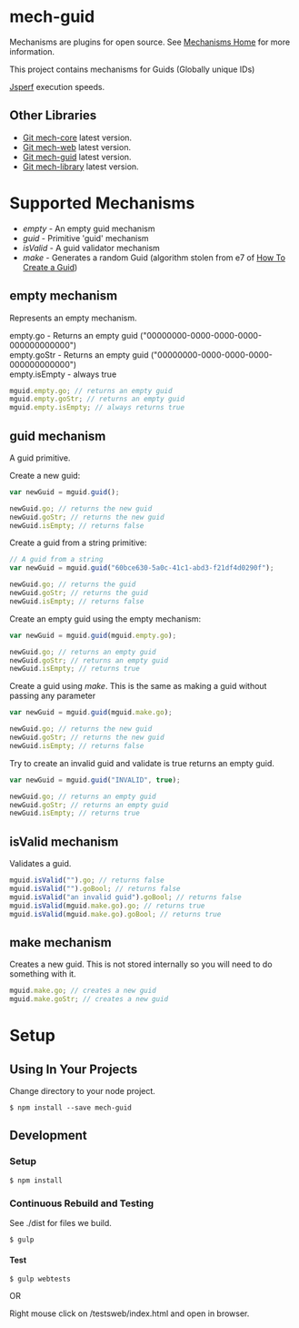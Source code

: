 [mech-home-link]: https://github.com/mechanisms/mech "Home repository for mechanisms"
[mech-core-link]: https://github.com/mechanismsjs/mech-core "Core mechanisms"
[mech-web-link]: https://github.com/mechanismsjs/mech-web "Web centric DOM mechanisms"
[mech-guid-link]: https://github.com/mechanisms/guid "Guid mechanisms"
[mech-library-link]: https://github.com/mechanismsjs/mech-library "Clone to easily create new mechanism libraries"

# mech-guid

Mechanisms are plugins for open source. See [Mechanisms Home](https://github.com/mechanisms/mech) for more information.

This project contains mechanisms for Guids (Globally unique IDs)

[Jsperf](http://jsperf.com/mech-guid) execution speeds.

## Other Libraries

* [Git mech-core][mech-core-link] latest version.
* [Git mech-web][mech-web-link] latest version.
* [Git mech-guid][mech-guid-link] latest version.
* [Git mech-library][mech-library-link] latest version.

# Supported Mechanisms

* *empty* - An empty guid mechanism
* *guid* - Primitive 'guid' mechanism
* *isValid* - A guid validator mechanism
* *make* - Generates a random Guid (algorithm stolen from e7 of [How To Create  a Guid](https://stackoverflow.com/questions/105034/how-to-create-a-guid-uuid-in-javascript))

## empty mechanism

Represents an empty mechanism.

empty.go - Returns an empty guid ("00000000-0000-0000-0000-000000000000")  
empty.goStr - Returns an empty guid ("00000000-0000-0000-0000-000000000000")  
empty.isEmpty - always true

```javascript
mguid.empty.go; // returns an empty guid
mguid.empty.goStr; // returns an empty guid
mguid.empty.isEmpty; // always returns true
```

## guid mechanism

A guid primitive.

Create a new guid:

```javascript
var newGuid = mguid.guid();

newGuid.go; // returns the new guid
newGuid.goStr; // returns the new guid
newGuid.isEmpty; // returns false
```

Create a guid from a string primitive:

```javascript
// A guid from a string
var newGuid = mguid.guid("60bce630-5a0c-41c1-abd3-f21df4d0290f");

newGuid.go; // returns the guid
newGuid.goStr; // returns the guid
newGuid.isEmpty; // returns false
```

Create an empty guid using the empty mechanism:

```javascript
var newGuid = mguid.guid(mguid.empty.go);

newGuid.go; // returns an empty guid
newGuid.goStr; // returns an empty guid
newGuid.isEmpty; // returns true
```

Create a guid using *make*. This is the same as making a guid without passing any parameter

```javascript
var newGuid = mguid.guid(mguid.make.go);

newGuid.go; // returns the new guid
newGuid.goStr; // returns the new guid
newGuid.isEmpty; // returns false
```

Try to create an invalid guid and validate is true returns an empty guid.

```javascript
var newGuid = mguid.guid("INVALID", true);

newGuid.go; // returns an empty guid
newGuid.goStr; // returns an empty guid
newGuid.isEmpty; // returns true
```

## isValid mechanism

Validates a guid.

```javascript
mguid.isValid("").go; // returns false
mguid.isValid("").goBool; // returns false
mguid.isValid("an invalid guid").goBool; // returns false
mguid.isValid(mguid.make.go).go; // returns true
mguid.isValid(mguid.make.go).goBool; // returns true
```

## make mechanism

Creates a new guid. This is not stored internally so you will need to do something with it.

```javascript
mguid.make.go; // creates a new guid
mguid.make.goStr; // creates a new guid
```

# Setup

## Using In Your Projects

Change directory to your node project.

    $ npm install --save mech-guid

## Development

### Setup

    $ npm install
    
### Continuous Rebuild and Testing

See ./dist for files we build.

    $ gulp

#### Test

    $ gulp webtests

OR

Right mouse click on /testsweb/index.html and open in browser.